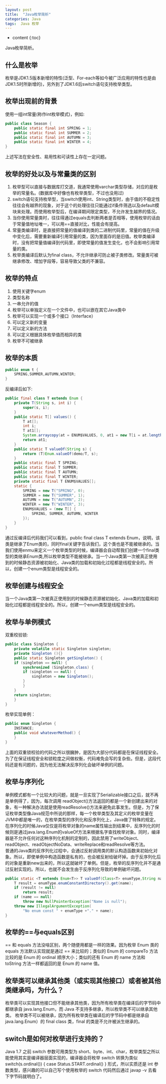 ```yaml
---
layout: post
title:  "Java枚举简析"
categories: Java
tags:  Java 枚举
---
```


* content
{:toc}

Java枚举简析。




## 什么是枚举
枚举是JDK1.5版本新增的特性(泛型、For-each等如今被广泛应用的特性也是由JDK1.5时所新增的)，另外到了JDK1.6后switch语句支持枚举类型。  

## 枚举出现前的背景
使用一组int常量(称作int枚举模式)，例如:  
```java
public class Season {
    public static final int SPRING = 1;
    public static final int SUMMER = 2;
    public static final int AUTUMN = 3;
    public static final int WINTER = 4;
}
```
上述写法在安全性、易用性和可读性上存在一定问题。  

## 枚举的好处以及与常量类的区别
1) 枚举型可以直接与数据库打交道，我通常使用varchar类型存储，对应的是枚举的常量名。(数据库中好像也有枚举类型，不过也没用过)  
2) switch语句支持枚举型，当switch使用int、String类型时，由于值的不稳定性往往会有越界的现象，对于这个的处理往往只能通过if条件筛选以及default模块来处理。而使用枚举型后，在编译期间限定类型，不允许发生越界的情况。  
3) 当你使用常量类时，往往得通过equals去判断两者是否相等，使用枚举的话由于常量值地址唯一，可以用==直接对比，性能会有提高。  
4) 常量类编译时，是直接把常量的值编译到类的二进制代码里，常量的值在升级中变化后，需要重新编译引用常量的类，因为里面存的是旧值。枚举类编译时，没有把常量值编译到代码里，即使常量的值发生变化，也不会影响引用常量的类。  
5) 枚举类编译后默认为final class，不允许继承可防止被子类修改。常量类可被继承修改、增加字段等，容易导致父类的不兼容。  

## 枚举的特点
1) 使用关键字enum 
2) 类型名称 
3) 一串允许的值
4) 枚举可以单独定义在一个文件中，也可以嵌在其它Java类中
5) 枚举可以实现一个或多个接口（Interface） 
6) 可以定义新的变量 
7) 可以定义新的方法
8) 可以定义根据具体枚举值而相异的类
9) 枚举不可被继承  

## 枚举的本质
```java
public enum t {
    SPRING,SUMMER,AUTUMN,WINTER;
}
```
反编译后如下:  
```java
public final class T extends Enum {
    private T(String s, int i) {
        super(s, i);
    }
    public static T[] values() {
        T at[];
        int i;
        T at1[];
        System.arraycopy(at = ENUM$VALUES, 0, at1 = new T[i = at.length], 0, i);
        return at1;
    }
    public static T valueOf(String s) {
        return (T)Enum.valueOf(demo/T, s);
    }
    public static final T SPRING;
    public static final T SUMMER;
    public static final T AUTUMN;
    public static final T WINTER;
    private static final T ENUM$VALUES[];
    static {
        SPRING = new T("SPRING", 0);
        SUMMER = new T("SUMMER", 1);
        AUTUMN = new T("AUTUMN", 2);
        WINTER = new T("WINTER", 3);
        ENUM$VALUES = (new T[] {
            SPRING, SUMMER, AUTUMN, WINTER
        });
    }
}
```
通过反编译后代码我们可以看到，public final class T extends Enum，说明，该类是继承了Enum类的，同时final关键字告诉我们，这个类也是不能被继承的。当我们使用enmu来定义一个枚举类型的时候，编译器会自动帮我们创建一个final类型的类继承Enum类,所以枚举类型不能被继承。当一个Java类第一次被真正使用到的时候静态资源被初始化、Java类的加载和初始化过程都是线程安全的。所以，创建一个enum类型是线程安全的。  

## 枚举创建与线程安全  
当一个Java类第一次被真正使用到的时候静态资源被初始化、Java类的加载和初始化过程都是线程安全的。所以，创建一个enum类型是线程安全的。  

## 枚举与单例模式
双重校验锁:  
```java
public class Singleton {  
    private volatile static Singleton singleton;  
    private Singleton (){}  
    public static Singleton getSingleton() {  
    if (singleton == null) {  
        synchronized (Singleton.class) {  
        if (singleton == null) {  
            singleton = new Singleton();  
        }  
        }  
    }  
    return singleton;  
    }  
}  
```
枚举实现单例：  
```java
public enum Singleton {  
    INSTANCE;  
    public void whateverMethod() {  
    }  
}  
```
上面的双重锁校验的代码之所以很臃肿，是因为大部分代码都是在保证线程安全。为了在保证线程安全和锁粒度之间做权衡，代码难免会写的复杂些。但是，这段代码还是有问题的，因为他无法解决反序列化会破坏单例的问题。  


## 枚举与序列化
单例模式都有一个比较大的问题，就是一旦实现了Serializable接口之后，就不再是单例得了，因为，每次调用 readObject()方法返回的都是一个新创建出来的对象，有一种解决办法就是使用readResolve()方法来避免此事发生。但是，为了保证枚举类型像Java规范中所说的那样，每一个枚举类型及其定义的枚举变量在JVM中都是唯一的，在枚举类型的序列化和反序列化上，Java做了特殊的规定。  
在序列化的时候Java仅仅是将枚举对象的name属性输出到结果中，反序列化的时候则是通过java.lang.Enum的valueOf方法来根据名字查找枚举对象。同时，编译器是不允许任何对这种序列化机制的定制的，因此禁用了writeObject、readObject、readObjectNoData、writeReplace和readResolve等方法。  
普通的Java类的反序列化过程中，会通过反射调用类的默认构造函数来初始化对象。所以，即使单例中构造函数是私有的，也会被反射给破坏掉。由于反序列化后的对象是重新new出来的，所以这就破坏了单例。但是，枚举的反序列化并不是通过反射实现的。所以，也就不会发生由于反序列化导致的单例破坏问题。  
```java
public static <T extends Enum<T>> T valueOf(Class<T> enumType,String name) {  
    T result = enumType.enumConstantDirectory().get(name);  
    if (result != null)  
        return result;  
    if (name == null)  
        throw new NullPointerException("Name is null");  
    throw new IllegalArgumentException(  
        "No enum const " + enumType +"." + name);  
}  
```

## 枚举的==与equals区别  
 == 和 equals 方法没啥区别，两个随便用都是一样的效果。因为枚举 Enum 类的 equals 方法默认实现就是通过 == 来比较的；类似的 Enum 的 compareTo 方法比较的是 Enum 的 ordinal 顺序大小；类似的还有 Enum 的 name 方法和 toString 方法一样都返回的是 Enum 的 name 值。  
 
## 枚举类可以继承其他类（或实现其他接口）或者被其他类继承吗，为什么？
枚举类可以实现其他接口但不能继承其他类，因为所有枚举类在编译后的字节码中都继承自 java.lang.Enum，而 Java 不支持多继承，所以枚举类不可以继承其他类。 枚举类不可以被继承，因为所有枚举类在编译后的字节码中都是继承自 java.lang.Enum）的 final class 类，final 的类是不允许被派生继承的。

## switch是如何对枚举进行支持的？
Java 1.7 之前 switch 参数可用类型为 short、byte、int、char，枚举类型之所以能使用其实是编译器层面实现的，编译器会将枚举 switch 转换为类似 switch(s.ordinal()) { case Status.START.ordinal() } 形式，所以实质还是 int 参数类型，感兴趣的可以自己写个使用枚举的 switch 代码然后通过 javap -v 去看下字节码就明白了。
